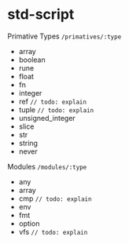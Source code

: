 # std-script

Primative Types `/primatives/:type`
- array
- boolean
- rune
- float<size>
- fn
- integer<size>
- ref `// todo: explain`
- tuple `// todo: explain`
- unsigned_integer<size>
- slice
- str
- string
- never

Modules `/modules/:type`
- any
- array
- cmp `// todo: explain`
- env
- fmt
- option
- vfs `// todo: explain`
